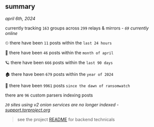 
## summary
_april 6th, 2024_

currently tracking `163` groups across `299` relays & mirrors - _`69` currently online_

⏲ there have been `11` posts within the `last 24 hours`

🦈 there have been `46` posts within the `month of april`

🪐 there have been `666` posts within the `last 90 days`

🏚 there have been `679` posts within the `year of 2024`

🦕 there have been `9961` posts `since the dawn of ransomwatch`

there are `96` custom parsers indexing posts

_`20` sites using v2 onion services are no longer indexed - [support.torproject.org](https://support.torproject.org/onionservices/v2-deprecation/)_

> see the project [README](https://github.com/joshhighet/ransomwatch#ransomwatch--) for backend technicals
